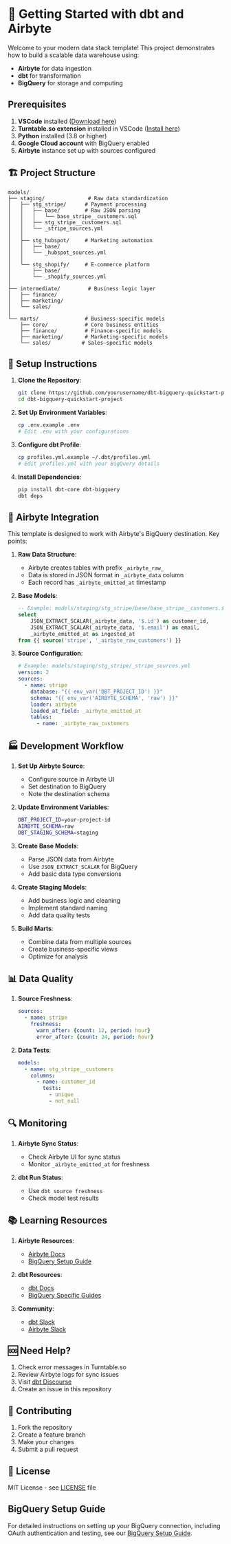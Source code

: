 # 🚀 Getting Started with dbt and Airbyte

Welcome to your modern data stack template! This project demonstrates how to build a scalable data warehouse using:
- **Airbyte** for data ingestion
- **dbt** for transformation
- **BigQuery** for storage and computing

## Prerequisites

1. **VSCode** installed ([Download here](https://code.visualstudio.com/download))
2. **Turntable.so extension** installed in VSCode ([Install here](https://marketplace.visualstudio.com/items?itemName=Turntable.turntable))
3. **Python** installed (3.8 or higher)
4. **Google Cloud account** with BigQuery enabled
5. **Airbyte** instance set up with sources configured

## 🏗️ Project Structure

```
models/
├── staging/              # Raw data standardization
│   ├── stg_stripe/      # Payment processing
│   │   ├── base/        # Raw JSON parsing
│   │   │   └── base_stripe__customers.sql
│   │   ├── stg_stripe__customers.sql
│   │   └── _stripe_sources.yml
│   │
│   ├── stg_hubspot/     # Marketing automation
│   │   ├── base/
│   │   └── _hubspot_sources.yml
│   │
│   └── stg_shopify/     # E-commerce platform
│       ├── base/
│       └── _shopify_sources.yml
│
├── intermediate/         # Business logic layer
│   ├── finance/
│   ├── marketing/
│   └── sales/
│
└── marts/               # Business-specific models
    ├── core/            # Core business entities
    ├── finance/         # Finance-specific models
    ├── marketing/       # Marketing-specific models
    └── sales/          # Sales-specific models
```

## 🔄 Setup Instructions

1. **Clone the Repository**:
   ```bash
   git clone https://github.com/yourusername/dbt-bigquery-quickstart-project.git
   cd dbt-bigquery-quickstart-project
   ```

2. **Set Up Environment Variables**:
   ```bash
   cp .env.example .env
   # Edit .env with your configurations
   ```

3. **Configure dbt Profile**:
   ```bash
   cp profiles.yml.example ~/.dbt/profiles.yml
   # Edit profiles.yml with your BigQuery details
   ```

4. **Install Dependencies**:
   ```bash
   pip install dbt-core dbt-bigquery
   dbt deps
   ```

## 🔌 Airbyte Integration

This template is designed to work with Airbyte's BigQuery destination. Key points:

1. **Raw Data Structure**:
   - Airbyte creates tables with prefix `_airbyte_raw_`
   - Data is stored in JSON format in `_airbyte_data` column
   - Each record has `_airbyte_emitted_at` timestamp

2. **Base Models**:
   ```sql
   -- Example: models/staging/stg_stripe/base/base_stripe__customers.sql
   select 
       JSON_EXTRACT_SCALAR(_airbyte_data, '$.id') as customer_id,
       JSON_EXTRACT_SCALAR(_airbyte_data, '$.email') as email,
       _airbyte_emitted_at as ingested_at
   from {{ source('stripe', '_airbyte_raw_customers') }}
   ```

3. **Source Configuration**:
   ```yaml
   # Example: models/staging/stg_stripe/_stripe_sources.yml
   version: 2
   sources:
     - name: stripe
       database: "{{ env_var('DBT_PROJECT_ID') }}"
       schema: "{{ env_var('AIRBYTE_SCHEMA', 'raw') }}"
       loader: airbyte
       loaded_at_field: _airbyte_emitted_at
       tables:
         - name: _airbyte_raw_customers
   ```

## 🏭 Development Workflow

1. **Set Up Airbyte Source**:
   - Configure source in Airbyte UI
   - Set destination to BigQuery
   - Note the destination schema

2. **Update Environment Variables**:
   ```bash
   DBT_PROJECT_ID=your-project-id
   AIRBYTE_SCHEMA=raw
   DBT_STAGING_SCHEMA=staging
   ```

3. **Create Base Models**:
   - Parse JSON data from Airbyte
   - Use `JSON_EXTRACT_SCALAR` for BigQuery
   - Add basic data type conversions

4. **Create Staging Models**:
   - Add business logic and cleaning
   - Implement standard naming
   - Add data quality tests

5. **Build Marts**:
   - Combine data from multiple sources
   - Create business-specific views
   - Optimize for analysis

## 📊 Data Quality

1. **Source Freshness**:
   ```yaml
   sources:
     - name: stripe
       freshness:
         warn_after: {count: 12, period: hour}
         error_after: {count: 24, period: hour}
   ```

2. **Data Tests**:
   ```yaml
   models:
     - name: stg_stripe__customers
       columns:
         - name: customer_id
           tests:
             - unique
             - not_null
   ```

## 🔍 Monitoring

1. **Airbyte Sync Status**:
   - Check Airbyte UI for sync status
   - Monitor `_airbyte_emitted_at` for freshness

2. **dbt Run Status**:
   - Use `dbt source freshness`
   - Check model test results

## 📚 Learning Resources

1. **Airbyte Resources**:
   - [Airbyte Docs](https://docs.airbyte.io/)
   - [BigQuery Setup Guide](https://docs.airbyte.io/integrations/destinations/bigquery)

2. **dbt Resources**:
   - [dbt Docs](https://docs.getdbt.com/)
   - [BigQuery Specific Guides](https://docs.getdbt.com/reference/resource-configs/bigquery-configs)

3. **Community**:
   - [dbt Slack](https://community.getdbt.com/)
   - [Airbyte Slack](https://slack.airbyte.io/)

## 🆘 Need Help?

1. Check error messages in Turntable.so
2. Review Airbyte logs for sync issues
3. Visit [dbt Discourse](https://discourse.getdbt.com/)
4. Create an issue in this repository

## 🤝 Contributing

1. Fork the repository
2. Create a feature branch
3. Make your changes
4. Submit a pull request

## 📝 License

MIT License - see [LICENSE](LICENSE) file

## BigQuery Setup Guide

For detailed instructions on setting up your BigQuery connection, including OAuth authentication and testing, see our [BigQuery Setup Guide](docs/bigquery_setup.md).
